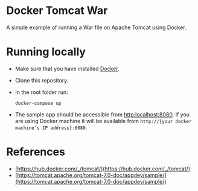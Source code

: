 # Docker Tomcat War
A simple example of running a War file on Apache Tomcat using Docker.


# Running locally
* Make sure that you have installed [Docker](https://docs.docker.com/engine/installation/).
* Clone this repository.
* In the root folder run:
	
	```
	docker-compose up
	```
* The sample app should be accessible from [http:localhost:8080](http:localhost:8080). If you are using Docker machine it will be available from `http://{your docker machine's IP address}:8080`.

# References
* [https://hub.docker.com/_/tomcat/](https://hub.docker.com/_/tomcat/)
* [https://tomcat.apache.org/tomcat-7.0-doc/appdev/sample/](https://tomcat.apache.org/tomcat-7.0-doc/appdev/sample/)
